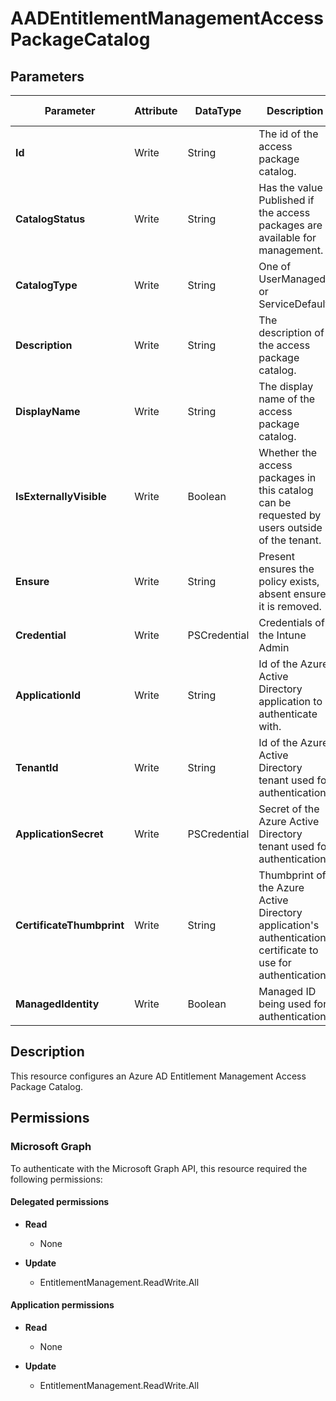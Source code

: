 ﻿# AADEntitlementManagementAccessPackageCatalog

## Parameters

| Parameter | Attribute | DataType | Description | Allowed Values |
| --- | --- | --- | --- | --- |
| **Id** | Write | String | The id of the access package catalog. | |
| **CatalogStatus** | Write | String | Has the value Published if the access packages are available for management. | |
| **CatalogType** | Write | String | One of UserManaged or ServiceDefault. | `UserManaged`, `ServiceDefault` |
| **Description** | Write | String | The description of the access package catalog. | |
| **DisplayName** | Write | String | The display name of the access package catalog. | |
| **IsExternallyVisible** | Write | Boolean | Whether the access packages in this catalog can be requested by users outside of the tenant. | |
| **Ensure** | Write | String | Present ensures the policy exists, absent ensures it is removed. | `Present`, `Absent` |
| **Credential** | Write | PSCredential | Credentials of the Intune Admin | |
| **ApplicationId** | Write | String | Id of the Azure Active Directory application to authenticate with. | |
| **TenantId** | Write | String | Id of the Azure Active Directory tenant used for authentication. | |
| **ApplicationSecret** | Write | PSCredential | Secret of the Azure Active Directory tenant used for authentication. | |
| **CertificateThumbprint** | Write | String | Thumbprint of the Azure Active Directory application's authentication certificate to use for authentication. | |
| **ManagedIdentity** | Write | Boolean | Managed ID being used for authentication. | |


## Description

This resource configures an Azure AD Entitlement Management Access Package Catalog.

## Permissions

### Microsoft Graph

To authenticate with the Microsoft Graph API, this resource required the following permissions:

#### Delegated permissions

- **Read**

    - None

- **Update**

    - EntitlementManagement.ReadWrite.All

#### Application permissions

- **Read**

    - None

- **Update**

    - EntitlementManagement.ReadWrite.All


